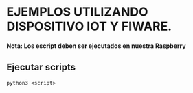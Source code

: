 # EJEMPLOS UTILIZANDO DISPOSITIVO IOT Y FIWARE.

#### Nota: Los escript deben ser ejecutados en nuestra Raspberry

## Ejecutar scripts
```
python3 <script>
```